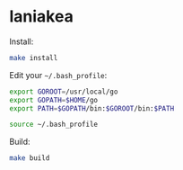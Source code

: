 # laniakea

Install:

```bash
make install
```

Edit your `~/.bash_profile`:

```bash
export GOROOT=/usr/local/go
export GOPATH=$HOME/go
export PATH=$GOPATH/bin:$GOROOT/bin:$PATH
```

```bash
source ~/.bash_profile 
```

Build:

```bash
make build
```
